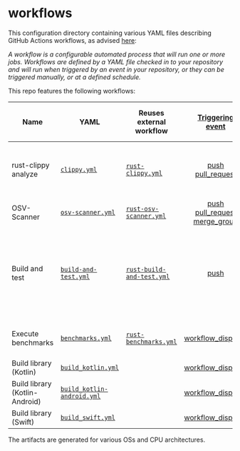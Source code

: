 # workflows

This configuration directory containing various YAML files describing GitHub Actions workflows,
as advised [here](https://docs.github.com/en/actions/get-started/understanding-github-actions#workflows):

_A workflow is a configurable automated process that will run one or more jobs.
Workflows are defined by a YAML file checked in to your repository and will run when triggered by an event in your repository,
or they can be triggered manually, or at a defined schedule._

This repo features the following workflows:

| Name                           | YAML                                                   | Reuses<br> external workflow                                                                                                                |                                                                                                                 [Triggering <br>event](https://docs.github.com/en/actions/reference/events-that-trigger-workflows)                                                                                                                  | Description                                                                                                                          | Artifacts <br>(produced during runtime) |
|--------------------------------|--------------------------------------------------------|---------------------------------------------------------------------------------------------------------------------------------------------|:-----------------------------------------------------------------------------------------------------------------------------------------------------------------------------------------------------------------------------------------------------------------------------------------------------------------------------------:|--------------------------------------------------------------------------------------------------------------------------------------|:---------------------------------------:|
| rust-clippy analyze            | [`clippy.yml`](clippy.yml)                             | [`rust-clippy.yml`](https://github.com/swiyu-admin-ch/github-actions-workflows/blob/main/.github/workflows/rust-clippy.yml)                 |                                                                 [push](https://docs.github.com/en/actions/reference/events-that-trigger-workflows#push)<br> [pull_request](https://docs.github.com/en/actions/reference/events-that-trigger-workflows#pull_request)                                                                 | Checks Rust package to catch common mistakes and improve the code                                                                    |                   :x:                   |
| OSV-Scanner                    | [`osv-scanner.yml`](osv-scanner.yml)                   | [`rust-osv-scanner.yml`](https://github.com/swiyu-admin-ch/github-actions-workflows/blob/main/.github/workflows/rust-osv-scanner.yml)       | [push](https://docs.github.com/en/actions/reference/events-that-trigger-workflows#push)<br> [pull_request](https://docs.github.com/en/actions/reference/events-that-trigger-workflows#pull_request)<br> [merge_group](https://docs.github.com/en/actions/reference/workflows-and-actions/events-that-trigger-workflows#merge_group) | Run OSV (vulnerabilities) scanner                                                                                                    |           :white_check_mark:            |
| Build and test                 | [`build-and-test.yml`](build-and-test.yml)             | [`rust-build-and-test.yml`](https://github.com/swiyu-admin-ch/github-actions-workflows/blob/main/.github/workflows/rust-build-and-test.yml) |                                                                                                                       [push](https://docs.github.com/en/actions/reference/events-that-trigger-workflows#push)                                                                                                                       | Compile a local package and all of its dependencies and execute all unit and integration tests and build examples of a local package |                   :x:                   |
| Execute benchmarks             | [`benchmarks.yml`](benchmarks.yml)                     | [`rust-benchmarks.yml`](https://github.com/swiyu-admin-ch/github-actions-workflows/blob/main/.github/workflows/rust-benchmarks.yml)         |                                                                                               [workflow_dispatch](https://docs.github.com/en/actions/reference/workflows-and-actions/events-that-trigger-workflows#workflow_dispatch)                                                                                               | Execute all benchmarks of a local package                                                                                            |           :white_check_mark:            |
| Build library (Kotlin)         | [`build_kotlin.yml`](build_kotlin.yml)                 |                                                                                                                                             |                                                                                                          [workflow_dispatch](https://docs.github.com/en/actions/reference/events-that-trigger-workflows#workflow_dispatch)                                                                                                          | Build Kotlin bindings                                                                                                                |           :white_check_mark:            |
| Build library (Kotlin-Android) | [`build_kotlin-android.yml`](build_kotlin-android.yml) |                                                                                                                                             |                                                                                                          [workflow_dispatch](https://docs.github.com/en/actions/reference/events-that-trigger-workflows#workflow_dispatch)                                                                                                          | Build Kotlin bindings for Android                                                                                                    |           :white_check_mark:            |
| Build library (Swift)          | [`build_swift.yml`](build_swift.yml)                   |                                                                                                                                             |                                                                                                          [workflow_dispatch](https://docs.github.com/en/actions/reference/events-that-trigger-workflows#workflow_dispatch)                                                                                                          | Build Swift bindings                                                                                                                 |           :white_check_mark:            |

The artifacts are generated for various OSs and CPU architectures. 